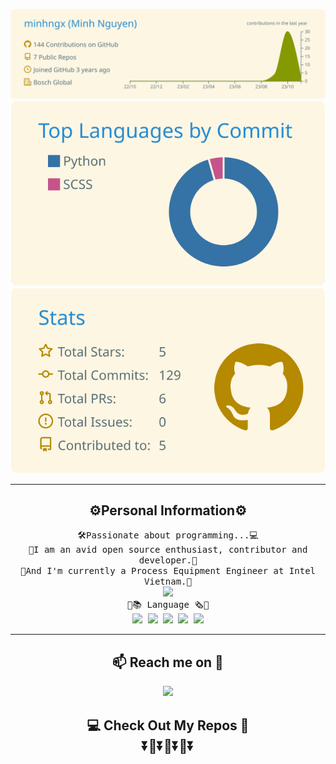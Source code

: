 <p  align="center">
  <img src="https://github.com/MinhNgx/MinhNgx_profile/blob/master/profile-summary-card-output/solarized/0-profile-details.svg">
  </br>
  <img src="https://github.com/MinhNgx/MinhNgx_profile/blob/master/profile-summary-card-output/solarized/2-most-commit-language.svg">
  <img src="https://github.com/MinhNgx/MinhNgx_profile/blob/master/profile-summary-card-output/solarized/3-stats.svg">
  </br>
</p>

---
<h2 align="center"> ⚙️Personal Information⚙️</h2>
<p align="center">
  <samp>🛠️Passionate about programming...💻<br>
    🚀I am an avid open source enthusiast, contributor and developer.🧲 <br>💼And I'm currently a Process Equipment Engineer at Intel Vietnam.🏤<br>
      <img src="https://komarev.com/ghpvc/?username=MinhNgx"><br>
    📖📚 Language 🗞️🏅<br>
    <img src="https://img.shields.io/badge/C-00599C?style=for-the-badge&logo=c&logoColor=white">
    <img src="https://img.shields.io/badge/MySQL-00000F?style=for-the-badge&logo=mysql&logoColor=white">
    <img src="https://img.shields.io/badge/Python-3776AB?style=for-the-badge&logo=python&logoColor=white">
    <img src="https://img.shields.io/badge/HTML-239120?style=for-the-badge&logo=html5&logoColor=white">
    <img src="https://img.shields.io/badge/CSS-239120?&style=for-the-badge&logo=css3&logoColor=white">
  </samp>
  <br> 
</p>

------
<h2  align="center">📫 Reach me on 🧧</h2>
<p align="center">
  <a href="https://www.linkedin.com/in/minhngx/"><img src="https://img.shields.io/badge/Linkedin-minhngx-red?style=social&logo=linkedin" /></a><br> 
</p>

<h2  align="center">💻 Check Out My Repos 💽 <br>
⏬🔰⏬🔰⏬🔰⏬
</h2>

